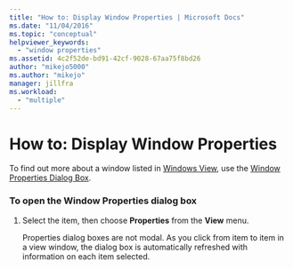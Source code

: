 ```yaml
---
title: "How to: Display Window Properties | Microsoft Docs"
ms.date: "11/04/2016"
ms.topic: "conceptual"
helpviewer_keywords:
  - "window properties"
ms.assetid: 4c2f52de-bd91-42cf-9028-67aa75f8bd26
author: "mikejo5000"
ms.author: "mikejo"
manager: jillfra
ms.workload:
  - "multiple"
---
```

# How to: Display Window Properties
To find out more about a window listed in [Windows View](../debugger/windows-view.md), use the [Window Properties Dialog Box](../debugger/window-properties-dialog-box.md).

### To open the Window Properties dialog box

1. Select the item, then choose **Properties** from the **View** menu.

   Properties dialog boxes are not modal. As you click from item to item in a view window, the dialog box is automatically refreshed with information on each item selected.
